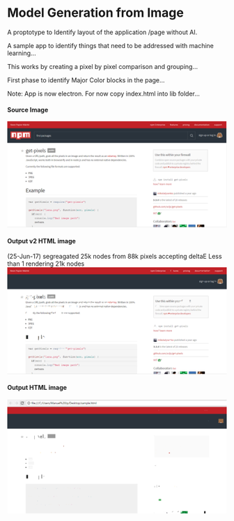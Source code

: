 # Model Generation from Image
A proptotype to Identify layout of the application /page without AI.

A sample app to identify things that need to be addressed with machine learning...

This works by creating a pixel by pixel comparison and grouping...

First phase to identify Major Color blocks in the page... 

Note: App is now electron.
For now copy index.html into lib folder...

#### Source Image
![Soruce Image](/src/test.png)

#### Output v2 HTML image 
(25-Jun-17) segreagated 25k nodes from 88k pixels accepting deltaE Less than 1
rendering 21k nodes
![Output Image](/src/output-2.png)

#### Output HTML image
![Output Image](/src/output.png)
